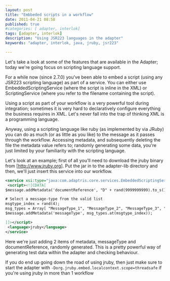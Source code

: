 ```yaml
---
layout: post
title: "Embbeded scripts in a workflow"
date: 2011-04-21 08:58
published: true
#categories: [ adapter, interlok]
tags: [adapter, interlok]
description: "Using JSR223 languages in the adapter"
keywords: "adapter, interlok, java, jruby, jsr223"

---
```


Let's take a look at some of the features that are available in the Adapter; today we're going focus on scripting language support.

For a while now (since 2.7.0) you've been able to embed a script (using any JSR223 scripting language) as part of a service. You can either use EmbeddedScriptingService (where the script is inline in the XML) or ScriptingService (where you refer to the filename containing the script).

<!-- more -->

Using a script as part of your workflow is a very powerful tool during integration; sometimes it is very hard to declaratively configure everything the business requires in XML. Let's never fall into the trap of thinking XML is a programming language.

Anyway, using a scripting language like ruby (as implemented by via JRuby) you can do as much (or as little as you like) to the message as it passes through the workflow. Accessing metadata, and subsequently deleting the file the metadata value refers to; randomly generating some data, you're just limited by your familiarity with the scripting language.

Let's look at an example; first of all you'll need to download the jruby binary from [http://www.jruby.org]. Put the jar in to the adapter-lib directory and then, we'll just insert this service into our workflow.

```xml
<service xsi:type="java:com.adaptris.core.services.EmbeddedScriptingService">
 <script><![CDATA[
$message.addMetadata('documentReference', "D" + rand(9999999999).to_s().rjust(10, '0'));

# Select a message-type from the valid list
msgtype_index = rand(4);
msg_types = Array[ "MessageType_1", "MessageType_2", "MessageType_3", "MessageType_4" ]
$message.addMetadata('messageType', msg_types.at(msgtype_index));

]]></script>
 <language>jruby</language>
</service>
```

Here we're just adding 2 items of metadata, messageType and documentReference, randomly generated. This is a pretty powerful way of generating test data within the adapter and checking behaviour.

If you do end up going down the road of using jruby, then just make sure to start the adapter with `-Dorg.jruby.embed.localcontext.scope=threadsafe` if you're using jruby in more than 1 workflow

